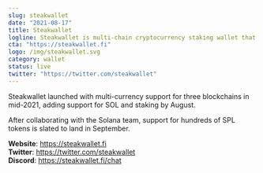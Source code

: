 ```yaml
---
slug: steakwallet
date: "2021-08-17"
title: Steakwallet
logline: Steakwallet is multi-chain cryptocurrency staking wallet that supports SOL and many other SPL tokens.
cta: "https://steakwallet.fi"
logo: /img/steakwallet.svg
category: wallet
status: live
twitter: "https://twitter.com/steakwallet"
---
```


Steakwallet launched with multi-currency support for three blockchains in mid-2021, adding support for SOL and staking by August.

After collaborating with the Solana team, support for hundreds of SPL tokens is slated to land in September.

<b>Website</b>: https://steakwallet.fi </br>
<b>Twitter</b>: https://twitter.com/steakwallet </br>
<b>Discord</b>: https://steakwallet.fi/chat </br>
